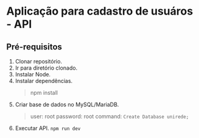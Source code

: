 # Aplicação para cadastro de usuáros - API

## Pré-requisitos

1. Clonar repositório.
2. Ir para diretório clonado.
3. Instalar Node.
4. Instalar dependências.
    > npm install
5. Criar base de dados no MySQL/MariaDB.
    > user: root
    > password: root
    > command: `Create Database unirede;`
6. Executar API.
  `npm run dev`

